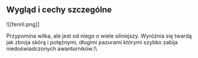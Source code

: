 
## Wygląd i cechy szczególne

![[fenril.png]]

Przypomina wilka, ale jest od niego o wiele silniejszy. Wyróżnia się twardą jak zbroja skórą i potężnymi, długimi pazurami którymi szybko zabija niedoświadczonych awanturników.!\